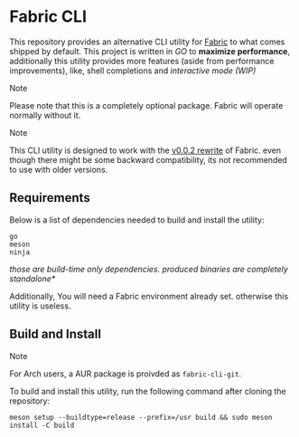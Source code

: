 # Fabric CLI

This repository provides an alternative CLI utility for [Fabric](https://github.com/Fabric-Development/fabric) to what comes shipped by default. This project is written in _GO_ to **maximize performance**, additionally this utility provides more features (aside from performance improvements), like, shell completions and _interactive mode (WIP)_

> [!NOTE]
> Please note that this is a completely optional package. Fabric will operate normally without it.

> [!NOTE]
> This CLI utility is designed to work with the [v0.0.2 rewrite](https://github.com/Fabric-Development/fabric/tree/rewrite) of Fabric. even though there might be some backward compatibility, its not recommended to use with older versions.

## Requirements

Below is a list of dependencies needed to build and install the utility:

```
go
meson
ninja
```

_those are build-time only dependencies. produced binaries are completely standalone\*_

Additionally, You will need a Fabric environment already set. otherwise this utility is useless.

## Build and Install

> [!NOTE]
> For Arch users, a AUR package is proivded as `fabric-cli-git`.

To build and install this utility, run the following command after cloning the repository:

```
meson setup --buildtype=release --prefix=/usr build && sudo meson install -C build
```

